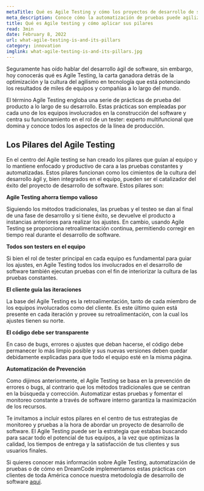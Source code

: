 ```yaml
---
metaTitle: Qué es Agile Testing y cómo los proyectos de desarrollo de software se benefician de sus principios.
meta_description: Conoce cómo la automatización de pruebas puede agilizar el desarrollo de software sin alterar su calidad
title: Qué es Agile testing y cómo aplicar sus pilares
read: 3min
date: February 8, 2022
url: what-agile-testing-is-and-its-pillars
category: innovation
imglink: what-agile-testing-is-and-its-pillars.jpg
---
```


Seguramente has oído hablar del desarrollo ágil de software, sin embargo, hoy conocerás qué es Agile Testing, la carta ganadora detrás de la optimización y la cultura del agilismo en tecnología que está potenciando los resultados de miles de equipos y compañías a lo largo del mundo.

El término Agile Testing engloba una serie de prácticas de prueba del producto a lo largo de su desarrollo. Estas prácticas son empleadas por cada uno de los equipos involucrados en la construcción del software y centra su funcionamiento en el rol de un tester: experto multifuncional que domina y conoce todos los aspectos de la línea de producción.

## Los Pilares del Agile Testing

En el centro del Agile testing se han creado los pilares que guían al equipo y lo mantiene enfocado y productivo de cara a las pruebas constantes y automatizadas. Estos pilares funcionan como los cimientos de la cultura del desarrollo ágil y, bien integrados en el equipo, pueden ser el catalizador del éxito del proyecto de desarrollo de software. Estos pilares son:

**Agile Testing ahorra tiempo valioso**

Siguiendo los métodos tradicionales, las pruebas y el testeo se dan al final de una fase de desarrollo y si tiene éxito, se devuelve el producto a instancias anteriores para realizar los ajustes. En cambio, usando Agile Testing se proporciona retroalimentación continua, permitiendo corregir en tiempo real durante el desarrollo de software.

**Todos son testers en el equipo**

Si bien el rol de tester principal en cada equipo es fundamental para guiar los ajustes, en Agile Testing todos los involucrados en el desarrollo de software también ejecutan pruebas con el fin de interiorizar la cultura de las pruebas constantes.

**El cliente guía las iteraciones**

La base del Agile Testing es la retroalimentación, tanto de cada miembro de los equipos involucrados como del cliente. Es este último quien está presente en cada iteración y provee su retroalimentación, con la cual los ajustes tienen su norte.

**El código debe ser transparente**

En caso de bugs, errores o ajustes que deban hacerse, el código debe permanecer lo más limpio posible y sus nuevas versiones deben quedar debidamente explicadas para que todo el equipo esté en la misma página.

**Automatización de Prevención**

Como dijimos anteriormente, el Agile Testing se basa en la prevención de errores o bugs, al contrario que los métodos tradicionales que se centran en la búsqueda y corrección. Automatizar estas pruebas y fomentar el monitoreo constante a través de software interno garantiza la maximización de los recursos.

Te invitamos a incluir estos pilares en el centro de tus estrategias de monitoreo y pruebas a la hora de abordar un proyecto de desarrollo de software. El Agile Testing puede ser la estrategia que estabas buscando para sacar todo el potencial de tus equipos, a la vez que optimizas la calidad, los tiempos de entrega y la satisfacción de tus clientes y sus usuarios finales.

Si quieres conocer más información sobre Agile Testing, automatización de pruebas o de cómo en DreamCode implementamos estas prácticas con clientes de toda América conoce nuestra metodología de desarrollo de software [aquí](https://www.dreamcodesoft.com/es/scrum).
